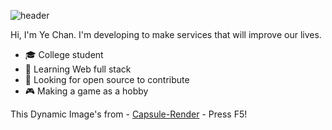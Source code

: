 ![header](https://capsule-render.vercel.app/api?type=rounded&color=gradient&height=300&section=header&text=%20Hi%20there%20&fontSize=80&textBg=true)

Hi, I'm Ye Chan. I'm developing to make services that will improve our lives.

- :mortar_board: College student
- 🌱 Learning Web full stack
- 🤔 Looking for open source to contribute
- :video_game: Making a game as a hobby

This Dynamic Image's from - [Capsule-Render](https://github.com/kyechan99/capsule-render) - Press F5!


<!--

![footer](https://capsule-render.vercel.app/api?type=wave&color=gradient&height=150&section=footer)
-->
